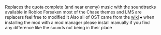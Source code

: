 Replaces the quota complete (and near enemy) music with the soundtracks available in Roblox Forsaken
most of the Chase themes and LMS are replacers feel free to modified it
Also all of OST came from the [wiki](https://forsaken2024.fandom.com/wiki/OST_(Original_Soundtrack))
⦁	when installing the mod with a mod manager please install manually if you find any difference like the sounds not being in their place

